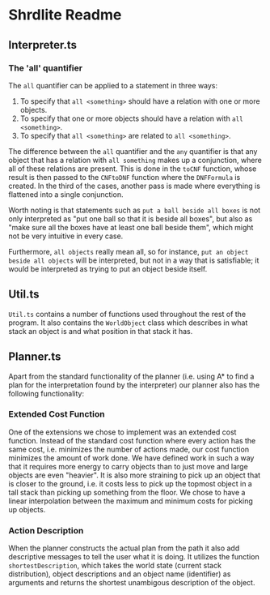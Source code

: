 # Shrdlite Readme

## Interpreter.ts

### The 'all' quantifier

The `all` quantifier can be applied to a statement in three ways:

1. To specify that `all <something>` should have a relation with one or more objects.
2. To specify that one or more objects should have a relation with `all <something>`.
3. To specify that `all <something>` are related to `all <something>`.

The difference between the `all` quantifier and the `any` quantifier is that any object that has a relation with `all something` makes up a conjunction, where all of these relations are present. This is done in the `toCNF` function, whose result is then passed to the `CNFtoDNF` function where the `DNFFormula` is created. In the third of the cases, another pass is made where everything is flattened into a single conjunction.

Worth noting is that statements such as `put a ball beside all boxes` is not only interpreted as "put one ball so that it is beside all boxes", but also as "make sure all the boxes have at least one ball beside them", which might not be very intuitive in every case.

Furthermore, `all objects` really mean all, so for instance, `put an object beside all objects` will be interpreted, but not in a way that is satisfiable; it would be interpreted as trying to put an object beside itself.

## Util.ts

`Util.ts` contains a number of functions used throughout the rest of the program. It also contains the `WorldObject` class which describes in what stack an object is and what position in that stack it has.

## Planner.ts

Apart from the standard functionality of the planner (i.e. using A* to find a plan for the
interpretation found by the interpreter) our planner also has the following functionality:

### Extended Cost Function

One of the extensions we chose to implement was an extended cost function. Instead of the standard cost function where every action has the same cost, i.e. minimizes the number of actions made, our cost function minimizes the amount of work done. We have defined work in such a way that it requires more energy to carry objects than to just move and large objects are even "heavier". It is also more straining to pick up an object that is closer to the ground, i.e. it costs less to pick up the topmost object in a tall stack than picking up something from the floor. We chose to have a linear interpolation between the maximum and minimum costs for picking up objects.

### Action Description

When the planner constructs the actual plan from the path it also add descriptive messages to tell the user what it is doing. It utilizes the function `shortestDescription`, which takes the world state (current stack distribution), object descriptions and an object name (identifier) as arguments and returns the shortest unambigous description of the object.
